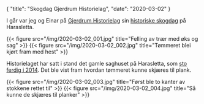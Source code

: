 {
    "title": "Skogdag Gjerdrum Historielag",
    "date": "2020-03-02"
}

I går var jeg og Einar på [Gjerdrum Historielag](https://www.gjerdrumhistorielag.no) sin [historiske skogdag](https://www.gjerdrumhistorielag.no/2020/02/historisk-skogdag-1-mars-kl-13-16/) på Harasletta.

{{< figure src="/img/2020-03-02_001.jpg" title="Felling av trær med øks og sag" >}}
{{< figure src="/img/2020-03-02_002.jpg" title="Tømmeret blei kjørt fram med hest" >}}

Historielaget har satt i stand det gamle saghuset på Harasletta, som [sto ferdig i 2014](http://nettarkiv.eub.no/kultur/rett-inn-i-gamle-dager). Det ble vist fram hvordan tømmeret kunne skjæres til plank. 

{{< figure src="/img/2020-03-02_003.jpg" title="Først ble to kanter av stokkene rettet til" >}}
{{< figure src="/img/2020-03-02_004.jpg" title="Så kunne de skjæres til planker" >}}